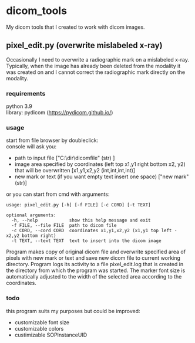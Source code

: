 # dicom_tools
My dicom tools that I created to work with dicom images.

## pixel_edit.py (overwrite mislabeled x-ray)
Occasionally I need to overwrite a radiographic mark on a mislabeled x-ray. Typically, when the image has already been deleted from the modality it was created on and I cannot correct the radiographic mark directly on the modality.

### requirements
python 3.9 \
library: pydicom (https://pydicom.github.io/)

### usage
start from file browser by doubleclick:\
console will ask you:
- path to input file ["C:\dir\dicomfile" (str) ]
- image area specified by coordinates (left top  x1,y1 right bottom x2, y2) that will be overwritten [x1,y1,x2,y2 (int,int,int,int)]
- new mark or text (if you want empty text insert one space) ["new mark" (str)]

or you can start from cmd with arguments:
```
usage: pixel_edit.py [-h] [-f FILE] [-c CORD] [-t TEXT]

optional arguments:
  -h, --help            show this help message and exit
  -f FILE, --file FILE  path to dicom file
  -c CORD, --cord CORD  coordinates x1,y1,x2,y2 (x1,y1 top left - x2,y2 bottom right)
  -t TEXT, --text TEXT  text to insert into the dicom image
```
Program makes copy of original dicom file and overwrite specified area of pixels with new mark or text and save new dicom file to current working directory. Program logs its activity to a file pixel_edit.log that is created in the directory from which the program was started. The marker font size is automatically adjusted to the width of the selected area according to the coordinates.

### todo
this program suits my purposes but could be improved:
- customizable font size
- customizable colors
- custimizable SOPInstanceUID

    


